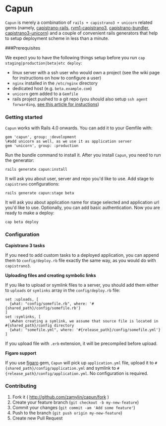# Capun
`Capun` is merely a combination of `rails + capistrano3 + unicorn` related gems (namely, [capistrano-rails](https://github.com/capistrano/rails), [rvm1-capistrano3](https://github.com/rvm/rvm1-capistrano3), [capistrano-bundler](https://github.com/capistrano/bundler), [capistrano3-unicorn](https://github.com/tablexi/capistrano3-unicorn)) and a couple of convenient rails generators that help to setup deployment scheme in less than a minute.

###Prerequisites

We expect you to have the following things setup before you run `cap staging|production|beta|etc deploy`:
* linux server with a ssh user who would own a project (see the wiki page for instructions on how to configure a user)
* `nginx` installed in the `/etc/nginx` directory
* dedicated host (e.g. `beta.example.com`)
* `unicorn` gem added to a `Gemfile` 
* rails project pushed to a git repo (you should also setup `ssh agent forwarding`, [see this article for instuctions](https://help.github.com/articles/using-ssh-agent-forwarding))


### Getting started

`Capun` works with Rails 4.0 onwards. You can add it to your Gemfile with:

<pre><code>gem 'capun', group: :development
\#add unicorn as well, as we use it as application server
gem 'unicorn', group: :production
</pre></code>

Run the bundle command to install it.
After you install `Capun`, you need to run the generator:

<pre><code>rails generate capun:install
</pre></code>

It will ask you about user, server and repo you'd like to use.
Add stage to `capistrano` configurations:

<pre><code>rails generate capun:stage beta
</pre></code>

It will ask you about application name for stage selected and application url you'd like to use. Optionally, you can add basic authentication.
Now you are ready to make a deploy:

<pre><code>cap beta deploy
</pre></code>

### Configuration

**Capistrano 3 tasks**

If you need to add custom tasks to a deployed application, you can append them to `config/deploy.rb` file exactly the same way, as you would do with `capistrano3`.

**Uploading files and creating symbolic links**

If you like to upload or symlink files to a server, you should add them either to `uploads` or `symlinks` array in the `config/deploy.rb` file:

<pre><code>set :uploads, [
  {what: "config/somefile.rb", where: '#{shared_path}/config/somefile.rb'}
]
set :symlinks, [
  \#when creating a symlink, we assume that source file is located in #{shared_path}/config directory
  {what: "somefile.yml", where: '#{release_path}/config/somefile.yml'}
]
</pre></code>

If you upload file with `.erb` extension, it will be precompiled before upload.

**Figaro support**

If you use [figaro](https://github.com/laserlemon/figaro) gem, `Capun` will pick up `application.yml` file, upload it to `#{shared_path}/config/application.yml` and symlink to `#{release_path}/config/application.yml`. No configuration is required.

### Contributing

1. Fork it ( http://github.com/zamylin/capun/fork )
2. Create your feature branch (`git checkout -b my-new-feature`)
3. Commit your changes (`git commit -am 'Add some feature'`)
4. Push to the branch (`git push origin my-new-feature`)
5. Create new Pull Request